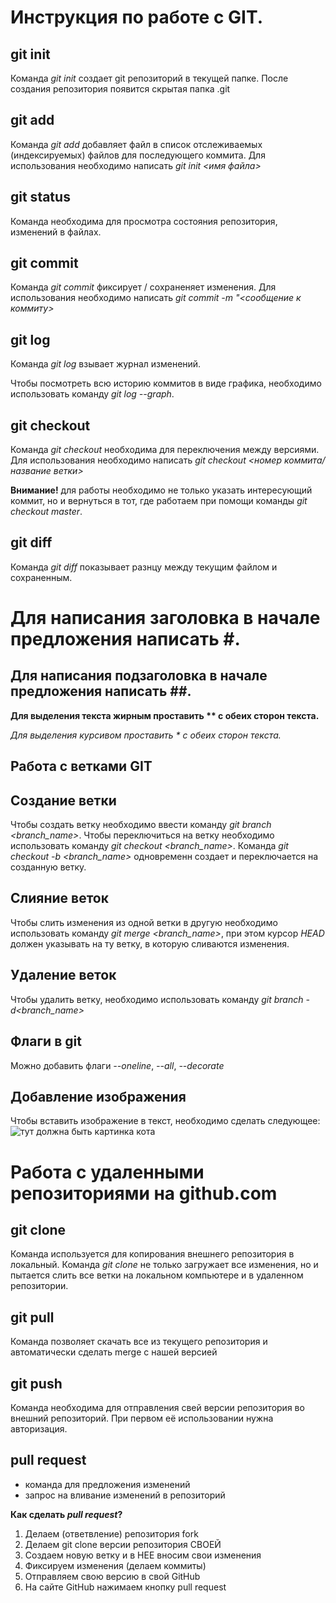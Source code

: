 # Инструкция по работе с GIT.

## git init
Команда *git init* создает git репозиторий в текущей папке. После создания репозитория появится скрытая папка .git

## git add 
Команда *git add* добавляет файл в список отслеживаемых (индексируемых) файлов для последующего коммита. Для использования необходимо написать *git init <имя файла>*

## git status

Команда необходима для просмотра состояния репозитория, изменений в файлах.

## git commit 
Команда *git commit* фиксирует / сохраненяет изменения. Для использования необходимо написать *git commit -m "<сообщение к коммиту>*

## git log
Команда *git log* взывает журнал изменений.

Чтобы посмотреть всю историю коммитов в виде графика, необходимо использовать команду *git log --graph*.

## git checkout
Команда *git checkout* необходима для переключения между версиями. Для использования необходимо написать *git checkout <номер коммита/название ветки>*

**Внимание!** для работы необходимо не только указать интересующий коммит, но и вернуться в тот, где работаем при помощи команды *git checkout master*.

## git diff
Команда *git diff* показывает разнцу между текущим файлом и сохраненным.

# Для написания заголовка в начале предложения написать #.
## Для написания подзаголовка в начале предложения написать ##.

**Для выделения текста жирным проставить ** с обеих сторон текста.**

*Для выделения курсивом проставить * с обеих сторон текста.*

## Работа с ветками GIT

## Создание ветки
Чтобы создать ветку необходимо ввести команду *git branch <branch_name>*.
Чтобы переключиться на ветку необходимо использовать команду *git checkout <branch_name>*. 
Команда *git checkout -b <branch_name>* одновременн создает и переключается на созданную ветку.

## Слияние веток
Чтобы слить изменения из одной ветки в другую необходимо использовать команду *git merge <branch_name>*, при этом курсор *HEAD* должен указывать на ту ветку, в которую сливаются изменения.

## Удаление веток
Чтобы удалить ветку, необходимо использовать команду *git branch -d<branch_name>*

## Флаги в git
Можно добавить флаги *--oneline*, *--all*, *--decorate*

## Добавление изображения
Чтобы вставить изображение в текст, необходимо сделать следующее:
![тут должна быть картинка кота](WoodyElen.jpg)

# Работа с удаленными репозиториями на github.com

## git clone 
Команда используется для копирования внешнего репозитория в локальный.
Команда *git clone* не только загружает все изменения, но и пытается слить все ветки на локальном компьютере и в удаленном репозитории.

## git pull
Команда позволяет скачать все из текущего репозитория и автоматически сделать merge с нашей версией

## git push
Команда необходима для отправления свей версии репозитория во внешний репозиторий. При первом её использовании нужна авторизация.

## pull request
* команда для предложения изменений
* запрос на вливание изменений в репозиторий

**Как сделать *pull request*?**

1. Делаем   (ответвление) репозитория fork
2. Делаем git clone   версии репозитория СВОЕЙ
3. Создаем новую ветку и в НЕЕ вносим свои изменения
4. Фиксируем изменения (делаем коммиты)
5. Отправляем свою версию в свой GitHub
6. На сайте GitHub нажимаем кнопку pull request